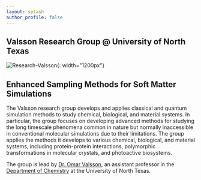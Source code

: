 ```yaml
---
layout: splash
author_profile: false
---
```


## Valsson Research Group @ University of North Texas

![Research-Valsson]({{site.url}}/assets/images/research-valsson.png){: width="1200px"}

## Enhanced Sampling Methods for Soft Matter Simulations

The Valsson research group develops and applies classical and quantum simulation methods to study chemical, biological, and material systems. In particular, the group focuses on developing advanced methods for studying the long timescale phenomena common in nature but normally inaccessible in conventional molecular simulations due to their limitations. The group applies the methods it develops to various chemical, biological, and material systems, including protein-protein interactions, polymorphic transformations in molecular crystals, and photoactive biosystems.

The group is lead by [Dr. Omar Valsson]({{site.url}}/members/omar-valsson), an assistant professor in the [Department of Chemistry](https://chemistry.unt.edu/) at the University of North Texas.

